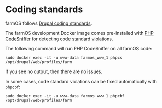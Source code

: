 # Coding standards

farmOS follows [Drupal coding standards](https://www.drupal.org/docs/develop/standards).

The farmOS development Docker image comes pre-installed with
[PHP CodeSniffer](https://github.com/squizlabs/PHP_CodeSniffer) for detecting
code standard violations.

The following command will run PHP CodeSniffer on all farmOS code:

    sudo docker exec -it -u www-data farmos_www_1 phpcs /opt/drupal/web/profiles/farm

If you see no output, then there are no issues.

In some cases, code standard violations can be fixed automatically with
`phpcbf`:

    sudo docker exec -it -u www-data farmos_www_1 phpcbf /opt/drupal/web/profiles/farm
